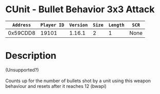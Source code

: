 # CUnit - Bullet Behavior 3x3 Attack

| `Address` | `Player ID` | `Version` | `Size` | `Length` | `SCR` |
| ---------- | ----------- | --------- | ------ | -------- | ---- |
| 0x59CDD8 | 19101 | 1.16.1 | 2 | 1 | None |

# Description

(Unsupported?)<br><br>Counts up for the number of bullets shot by a unit using this weapon behaviour and resets after it reaches 12 (bwapi)